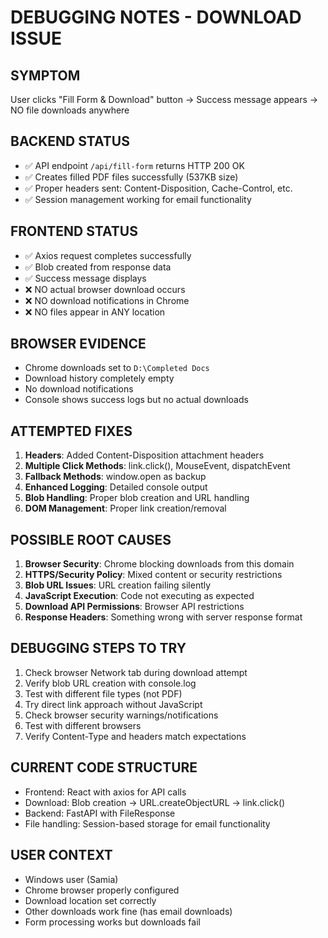 # DEBUGGING NOTES - DOWNLOAD ISSUE

## SYMPTOM
User clicks "Fill Form & Download" button → Success message appears → NO file downloads anywhere

## BACKEND STATUS
- ✅ API endpoint `/api/fill-form` returns HTTP 200 OK
- ✅ Creates filled PDF files successfully (537KB size)
- ✅ Proper headers sent: Content-Disposition, Cache-Control, etc.
- ✅ Session management working for email functionality

## FRONTEND STATUS
- ✅ Axios request completes successfully 
- ✅ Blob created from response data
- ✅ Success message displays
- ❌ NO actual browser download occurs
- ❌ NO download notifications in Chrome
- ❌ NO files appear in ANY location

## BROWSER EVIDENCE
- Chrome downloads set to `D:\Completed Docs`
- Download history completely empty
- No download notifications
- Console shows success logs but no actual downloads

## ATTEMPTED FIXES
1. **Headers**: Added Content-Disposition attachment headers
2. **Multiple Click Methods**: link.click(), MouseEvent, dispatchEvent
3. **Fallback Methods**: window.open as backup
4. **Enhanced Logging**: Detailed console output
5. **Blob Handling**: Proper blob creation and URL handling
6. **DOM Management**: Proper link creation/removal

## POSSIBLE ROOT CAUSES
1. **Browser Security**: Chrome blocking downloads from this domain
2. **HTTPS/Security Policy**: Mixed content or security restrictions
3. **Blob URL Issues**: URL creation failing silently
4. **JavaScript Execution**: Code not executing as expected
5. **Download API Permissions**: Browser API restrictions
6. **Response Headers**: Something wrong with server response format

## DEBUGGING STEPS TO TRY
1. Check browser Network tab during download attempt
2. Verify blob URL creation with console.log
3. Test with different file types (not PDF)
4. Try direct link approach without JavaScript
5. Check browser security warnings/notifications
6. Test with different browsers
7. Verify Content-Type and headers match expectations

## CURRENT CODE STRUCTURE
- Frontend: React with axios for API calls
- Download: Blob creation → URL.createObjectURL → link.click()
- Backend: FastAPI with FileResponse
- File handling: Session-based storage for email functionality

## USER CONTEXT
- Windows user (Samia)
- Chrome browser properly configured
- Download location set correctly
- Other downloads work fine (has email downloads)
- Form processing works but downloads fail